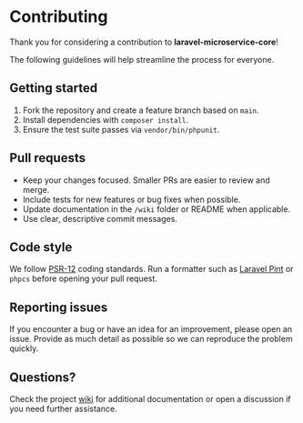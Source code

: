 # Contributing

Thank you for considering a contribution to **laravel-microservice-core**!

The following guidelines will help streamline the process for everyone.

## Getting started

1. Fork the repository and create a feature branch based on `main`.
2. Install dependencies with `composer install`.
3. Ensure the test suite passes via `vendor/bin/phpunit`.

## Pull requests

- Keep your changes focused. Smaller PRs are easier to review and merge.
- Include tests for new features or bug fixes when possible.
- Update documentation in the `/wiki` folder or README when applicable.
- Use clear, descriptive commit messages.

## Code style

We follow [PSR-12](https://www.php-fig.org/psr/psr-12/) coding standards. Run a formatter such as [Laravel Pint](https://laravel.com/docs/pint) or `phpcs` before opening your pull request.

## Reporting issues

If you encounter a bug or have an idea for an improvement, please open an issue. Provide as much detail as possible so we can reproduce the problem quickly.

## Questions?

Check the project [wiki](https://github.com/KroderDev/laravel-microservice-core/wiki) for additional documentation or open a discussion if you need further assistance.